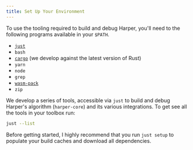```yaml
---
title: Set Up Your Environment
---
```


To use the tooling required to build and debug Harper, you'll need to the following programs available in your `$PATH`.

- [`just`](https://github.com/casey/just)
- `bash`
- [`cargo`](https://www.rust-lang.org/) (we develop against the latest version of Rust)
- `yarn`
- `node`
- `grep`
- [`wasm-pack`](https://rustwasm.github.io/wasm-pack/installer/)
- `zip`

We develop a series of tools, accessible via `just` to build and debug Harper's algorithm (`harper-core`) and its various integrations.
To get see all the tools in your toolbox run:

```bash
just --list
```

Before getting started, I highly recommend that you run `just setup` to populate your build caches and download all dependencies.
